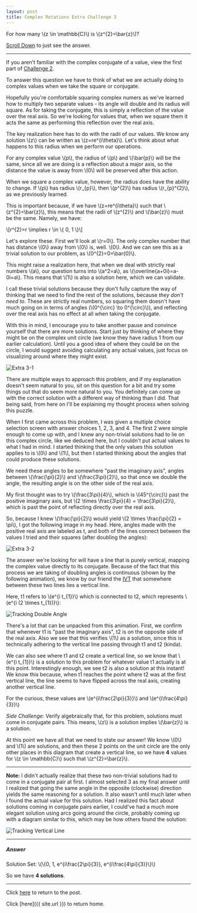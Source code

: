 ```yaml
---
layout: post
title: Complex Rotations Extra Challenge 3
---
```


For how many \\(z \in \mathbb{C}\\) is \\(z^{2}=\bar{z}\\)?

[Scroll Down](#answer) to just see the answer.

-----

If you aren't familiar with the complex conjugate of a value, view the first part of [Challenge 2](Extra2).

To answer this question we have to think of what we are actually doing to complex values when we take the square or conjugate.

Hopefully you're comfortable squaring complex numers as we've learned how to multiply two separate values - its angle will double and its radius will square. As for taking the conjugate, this is simply a reflection of the value over the real axis. So we're looking for values that, when we square them it acts the same as performing this reflection over the real axis.

The key realization here has to do with the radii of our values. We know any solution \\(z\\) can be written as \\(z=re^{i\theta}\\). Let's think about what happens to this radius when we perform our operations.

For any complex value \\(p\\), the radius of \\(p\\) and \\(\bar{p}\\) will be the same, since all we are doing is a reflection about a major axis, so the distance the value is away from \\(0\\) will be preserved after this action.

When we square a complex value, however, the radius does have the ability to change. If \\(p\\) has radius \\(r_{p}\\), then \\(p^{2}\\) has radius \\(r_{p}^{2}\\), as we previously learned.

This is important because, if we have \\(z=re^{i\theta}\\) such that \\(z^{2}=\bar{z}\\), this means that the radii of \\(z^{2}\\) and \\(\bar{z}\\) must be the same. Namely, we have:

\\[r^{2}=r \implies r \in \\{ 0, 1 \\}\\]

Let's explore these. First we'll look at \\(r=0\\). The only complex number that has distance \\(0\\) away from \\(0\\) is, well. \\(0\\). And we can see this as a trivial solution to our problem, as \\(0^{2}=0=\bar{0}\\).

This might raise a realization here, that when we deal with strictly real numbers \\(a\\), our question turns into \\(a^2=a\\), as \\(\overline{a+0i}=a-0i=a\\). This means that \\(1\\) is also a solution here, which we can validate.

I call these trivial solutions because they don't fully capture the way of thinking that we need to find the rest of the solutions, because *they don't need to*. These are strictly real numbers, so squaring them doesn't have much going on in terms of angles (\\(0^{\circ} \to 0^{\circ}\\)), and reflecting over the real axis has no effect at all when taking the conjugate.

With this in mind, I encourage you to take another pause and convince yourself that there are more solutions. Start just by thinking of where they might be on the complex unit circle (we know they have radius 1 from our earlier calculation). Until you a good idea of where they could be on the circle, I would suggest avoiding calculating any actual values, just focus on visualizing around where they might exist.

![Extra 3-1]({{site.imgposturl}}/ComplexRotations/Extra3-1.png)

There are multiple ways to approach this problem, and if my explanation doesn't seem natural to you, sit on this question for a bit and try some things out that do seem more natural to you. You definitely can come up with the correct solution with a different way of thinking than I did. That being said, from here on I'll be explaining my thought process when solving this puzzle.

When I first came across this problem, I was given a multiple choice selection screen with answer choices 1, 2, 3, and 4. The first 2 were simple enough to come up with, and I knew any non-trivial solutions had to lie on this complex circle, like we deduced here, but I couldn't put actual values to what I had in mind. I started thinking that the only values this solution applies to is \\(0\\) and \\(1\\), but then I started thinking about the angles that could produce these solutions.

We need these angles to be somewhere "past the imaginary axis", angles between \\(\frac{\pi}{2}\\) and \\(\frac{3\pi}{2}\\), so that once we double the angle, the resulting angle is on the other side of the real axis.

My first thought was to try \\(\frac{3\pi}{4}\\), which is \\(45^{\circ}\\) past the positive imaginary axis, but \\(2 \times \frac{3\pi}{4} = \frac{3\pi}{2}\\), which is past the point of reflecting directly over the real axis.

So, because I knew \\(\frac{\pi}{2}\\) would yield \\(2 \times \frac{\pi}{2} = \pi\\), I got the following image in my head. Here, angles made with the positive real axis are labeled as t, and both of the lines connect between the values I tried and their squares (after doubling the angles):

![Extra 3-2]({{site.imgposturl}}/ComplexRotations/Extra3-2.png)

The answer we're looking for will have a line that is purely vertical, mapping the complex value directly to its conjugate. Because of the fact that this process we are taking of doubling angles is continuous (shown by the following animation), we know by our friend the [IVT](https://www.khanacademy.org/math/ap-calculus-ab/ab-limits-new/ab-1-16/a/intermediate-value-theorem-review) that somewhere between these two lines lies a vertical line.

Here, t1 refers to \\(e^{i t_{1}}\\) which is connected to t2, which represents \\(e^{i (2 \times t_{1})}\\):

![Tracking Double Angle]({{site.imgposturl}}/ComplexRotations/tracking-double-angle.gif)

There's a lot that can be unpacked from this animation. First, we confirm that whenever t1 is "past the imaginary axis", t2 is on the opposite side of the real axis. Also we see that this verifies \\(1\\) as a solution, since this is technically adhering to the vertical line passing through t1 and t2 (kinda).

We can also see where t1 and t2 create a vertical line, so we know that \\(e^{i t_{1}}\\) is a solution to this problem for whatever value t1 actually is at this point. Interestingly enough, we see t2 is also a solution at this instant! We know this because, when t1 reaches the point where t2 was at the first vertical line, the line seems to have flipped across the real axis, creating another vertical line.

For the curious, these values are \\(e^{i\frac{2\pi}{3}}\\) and \\(e^{i\frac{4\pi}{3}}\\)

*Side Challenge:* Verify algebraically that, for this problem, solutions must come in conjugate pairs. This means, \\(z\\) is a solution implies \\(\bar{z}\\) is a solution.

At this point we have all that we need to state our answer! We know \\(0\\) and \\(1\\) are solutions, and then these 2 points on the unit circle are the only other places in this diagram that create a vertical line, so we have **4** values for \\(z \in \mathbb{C}\\) such that \\(z^{2}=\bar{z}\\).

-----

**Note:** I didn't actually realize that these two non-trivial solutions had to come in a conjugate pair at first. I almost selected 3 as my final answer until I realized that going the same angle in the opposite (clockwise) direction yields the same reasoning for a solution. It also wasn't until much later when I found the actual value for this solution. Had I realized this fact about solutions coming in conjugate pairs earlier, I could've had a much more elegant solution using arcs going around the circle, probably coming up with a diagram similar to this, which may be how others found the solution:

![Tracking Vertical Line]({{site.imgposturl}}/ComplexRotations/tracking-vertical-line.gif)

-----

##### Answer

Solution Set: \\(\\{0, 1, e^{i\frac{2\pi}{3}}, e^{i\frac{4\pi}{3}}\\}\\)

So we have **4 solutions**.

-----

Click [here](ComplexRotations#extra-challenges) to return to the post.

Click [here]({{ site.url }}) to return home.